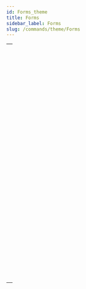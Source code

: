 ```yaml
---
id: Forms_theme
title: Forms
sidebar_label: Forms
slug: /commands/theme/Forms
---
```


|                                                                                                                               |
| ----------------------------------------------------------------------------------------------------------------------------- |
| [<!-- INCLUDE #_command_.Current form name.Syntax -->](../../commands-legacy/current-form-name.md)<br/>                       |
| [<!-- INCLUDE #_command_.Form.Syntax -->](../../commands/form.md)<br/>                                                        |
| [<!-- INCLUDE #_command_.FORM Convert to dynamic.Syntax -->](../../commands-legacy/form-convert-to-dynamic.md)<br/>           |
| [<!-- INCLUDE #_command_.FORM FIRST PAGE.Syntax -->](../../commands-legacy/form-first-page.md)<br/>                           |
| [<!-- INCLUDE #_command_.FORM Get color scheme.Syntax -->](../../commands-legacy/form-get-color-scheme.md)<br/>               |
| [<!-- INCLUDE #_command_.FORM Get current page.Syntax -->](../../commands-legacy/form-get-current-page.md)<br/>               |
| [<!-- INCLUDE #_command_.FORM GET ENTRY ORDER.Syntax -->](../../commands-legacy/form-get-entry-order.md)<br/>                 |
| [<!-- INCLUDE #_command_.FORM GET HORIZONTAL RESIZING.Syntax -->](../../commands-legacy/form-get-horizontal-resizing.md)<br/> |
| [<!-- INCLUDE #_command_.FORM GET OBJECTS.Syntax -->](../../commands-legacy/form-get-objects.md)<br/>                         |
| [<!-- INCLUDE #_command_.FORM GET PROPERTIES.Syntax -->](../../commands-legacy/form-get-properties.md)<br/>                   |
| [<!-- INCLUDE #_command_.FORM GET VERTICAL RESIZING.Syntax -->](../../commands-legacy/form-get-vertical-resizing.md)<br/>     |
| [<!-- INCLUDE #_command_.FORM GOTO PAGE.Syntax -->](../../commands-legacy/form-goto-page.md)<br/>                             |
| [<!-- INCLUDE #_command_.FORM LAST PAGE.Syntax -->](../../commands-legacy/form-last-page.md)<br/>                             |
| [<!-- INCLUDE #_command_.FORM LOAD.Syntax -->](../../commands/form-load.md)<br/>                                              |
| [<!-- INCLUDE #_command_.FORM NEXT PAGE.Syntax -->](../../commands-legacy/form-next-page.md)<br/>                             |
| [<!-- INCLUDE #_command_.FORM PREVIOUS PAGE.Syntax -->](../../commands-legacy/form-previous-page.md)<br/>                     |
| [<!-- INCLUDE #_command_.FORM SCREENSHOT.Syntax -->](../../commands-legacy/form-screenshot.md)<br/>                           |
| [<!-- INCLUDE #_command_.FORM SET ENTRY ORDER.Syntax -->](../../commands-legacy/form-set-entry-order.md)<br/>                 |
| [<!-- INCLUDE #_command_.FORM SET HORIZONTAL RESIZING.Syntax -->](../../commands-legacy/form-set-horizontal-resizing.md)<br/> |
| [<!-- INCLUDE #_command_.FORM SET INPUT.Syntax -->](../../commands-legacy/form-set-input.md)<br/>                             |
| [<!-- INCLUDE #_command_.FORM SET OUTPUT.Syntax -->](../../commands-legacy/form-set-output.md)<br/>                           |
| [<!-- INCLUDE #_command_.FORM SET SIZE.Syntax -->](../../commands-legacy/form-set-size.md)<br/>                               |
| [<!-- INCLUDE #_command_.FORM SET VERTICAL RESIZING.Syntax -->](../../commands-legacy/form-set-vertical-resizing.md)<br/>     |
| [<!-- INCLUDE #_command_.FORM UNLOAD.Syntax -->](../../commands-legacy/form-unload.md)<br/>                                   |
